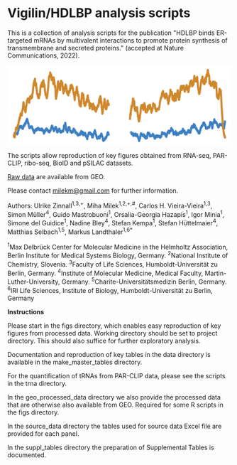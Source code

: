 # Vigilin/HDLBP analysis scripts

This is a collection of analysis scripts for the publication "HDLBP binds ER-targeted mRNAs by multivalent interactions to promote protein synthesis of transmembrane and secreted proteins." (accepted at Nature Communications, 2022).

![](images/waves.png)

The scripts allow reproduction of key figures obtained from RNA-seq, PAR-CLIP, ribo-seq, BioID and pSILAC datasets.

[Raw data](https://www.ncbi.nlm.nih.gov/geo/query/acc.cgi?acc=GSE148262) are available from GEO. 

Please contact milekm@gmail.com for further information.

Authors:
Ulrike Zinnall<sup>1</sup><sup>,</sup><sup>3</sup><sup>,</sup><sup>+</sup>, Miha Milek<sup>1</sup><sup>,</sup><sup>2</sup><sup>,</sup><sup>+</sup><sup>,</sup><sup>#</sup>, Carlos H. Vieira-Vieira<sup>1</sup><sup>,</sup><sup>3</sup>, Simon Müller<sup>4</sup>, Guido Mastrobuoni<sup>1</sup>, Orsalia-Georgia Hazapis<sup>1</sup>, Igor Minia<sup>1</sup>, Simone del Guidice<sup>1</sup>, Nadine Bley<sup>4</sup>, Stefan Kempa<sup>1</sup>, Stefan Hüttelmaier<sup>4</sup>, Matthias Selbach<sup>1</sup><sup>,</sup><sup>5</sup>, Markus Landthaler<sup>1</sup><sup>,</sup><sup>6</sup><sup>*</sup>

<sup>1</sup>Max Delbrück Center for Molecular Medicine in the Helmholtz Association, Berlin Institute for Medical Systems Biology, Germany.
<sup>2</sup>National Institute of Chemistry, Slovenia.
<sup>3</sup>Faculty of Life Sciences, Humboldt-Universität zu Berlin, Germany.
<sup>4</sup>Institute of Molecular Medicine, Medical Faculty, Martin-Luther-University, Germany.
<sup>5</sup>Charite-Universitätsmedizin Berlin, Germany.
<sup>6</sup>IRI Life Sciences, Institute of Biology, Humboldt-Universität zu Berlin, Germany

**Instructions**

Please start in the figs directory, which enables easy reproduction of key figures from processed data. Working directory should be set to project directory. This should also suffice for further exploratory analysis.


Documentation and reproduction of key tables in the data directory is available in the make_master_tables directory.


For the quantification of tRNAs from PAR-CLIP data, please see the scripts in the trna directory.


In the geo_processed_data directory we also provide the processed data that are otherwise also available from GEO. Required for some R scripts in the figs directory.


In the source_data directory the tables used for source data Excel file are provided for each panel.


In the suppl_tables directory the preparation of Supplemental Tables is documented.
